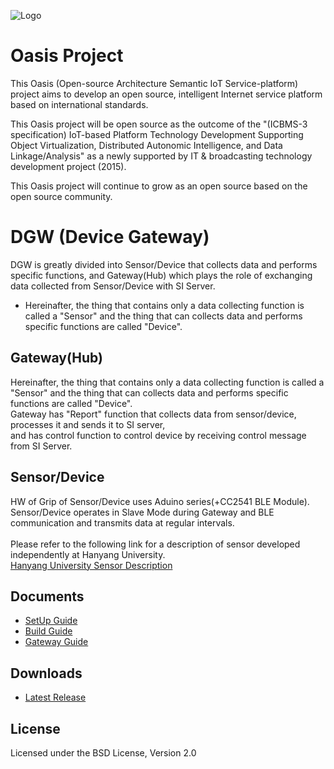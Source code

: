 ![Logo](https://github.com/iotoasis/SO/blob/master/logo_oasis_m.png)

# Oasis Project

 This Oasis (Open-source Architecture Semantic IoT Service-platform) project aims to develop an open source, intelligent Internet service platform based on international standards.

 This Oasis project will be open source as the outcome of the "(ICBMS-3 specification) IoT-based Platform Technology Development Supporting Object Virtualization, Distributed Autonomic Intelligence, and Data Linkage/Analysis" as a newly supported by IT & broadcasting technology development project (2015).

 This Oasis project will continue to grow as an open source based on the open source community.

# DGW (Device Gateway)
 DGW is greatly divided into Sensor/Device that collects data and performs specific functions, and Gateway(Hub) which plays the role of exchanging data collected from Sensor/Device with SI Server.<br>
 - Hereinafter, the thing that contains only a data collecting function is called a "Sensor" and the thing that can collects data and performs specific functions are called "Device".


## Gateway(Hub)
 Hereinafter, the thing that contains only a data collecting function is called a "Sensor" and the thing that can collects data and performs specific functions are called "Device".<br>
 Gateway has "Report" function that collects data from sensor/device, processes it and sends it to SI server,<br>
 and has control function to control device by receiving control message from SI Server.
 

## Sensor/Device
 HW of Grip of Sensor/Device uses Aduino series(+CC2541 BLE Module).<br>
 Sensor/Device operates in Slave Mode during Gateway and BLE communication and transmits data at regular intervals.<br>
 <br>
 Please refer to the following link for a description of sensor developed independently at Hanyang University.<br>
 [Hanyang University Sensor Description](./HY_SENSOR/Readme_HY.md)<br>


## Documents
 - [SetUp Guide](./GRIB_DOC/SetupGuide.md)
 - [Build Guide](./GRIB_DOC/BuildGuide.md)
 - [Gateway Guide](./GRIB_DOC/GatewayGuide.md)


## Downloads
 - [Latest Release](https://github.com/iotoasis/DGW/releases/)


## License
 Licensed under the BSD License, Version 2.0
<br>